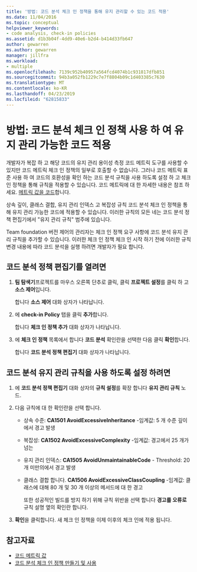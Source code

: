 ```yaml
---
title: '방법: 코드 분석 체크 인 정책을 통해 유지 관리할 수 있는 코드 적용'
ms.date: 11/04/2016
ms.topic: conceptual
helpviewer_keywords:
- code analysis, check-in policies
ms.assetid: d1b3b04f-4dd9-40e6-b2d4-b414d33fb647
author: gewarren
ms.author: gewarren
manager: jillfra
ms.workload:
- multiple
ms.openlocfilehash: 7139c952b40957a564fcd4074b1c931817dfb851
ms.sourcegitcommit: 94b3a052fb1229c7e7f8804b09c1d403385c7630
ms.translationtype: MT
ms.contentlocale: ko-KR
ms.lasthandoff: 04/23/2019
ms.locfileid: "62815833"
---
```

# <a name="how-to-enforce-maintainable-code-with-a-code-analysis-check-in-policy"></a>방법: 코드 분석 체크 인 정책 사용 하 여 유지 관리 가능한 코드 적용

개발자가 복잡 하 고 해당 코드의 유지 관리 용이성 측정 코드 메트릭 도구를 사용할 수 있지만 코드 메트릭 체크 인 정책의 일부로 호출할 수 없습니다. 그러나 코드 메트릭 표준 사용 하 여 코드의 호환성을 확인 하는 코드 분석 규칙을 사용 하도록 설정 하 고 체크 인 정책을 통해 규칙을 적용할 수 있습니다. 코드 메트릭에 대 한 자세한 내용은 참조 하세요. [메트릭 값을 코드](../code-quality/code-metrics-values.md)합니다.

상속 깊이, 클래스 결합, 유지 관리 인덱스 고 복잡성 규칙 코드 분석 체크 인 정책을 통해 유지 관리 가능한 코드에 적용할 수 있습니다. 이러한 규칙의 모든 네는 코드 분석 정책 편집기에서 "유지 관리 규칙" 범주에 있습니다.

Team foundation 버전 제어의 관리자는 체크 인 정책 요구 사항에 코드 분석 유지 관리 규칙을 추가할 수 있습니다. 이러한 체크 인 정책 체크 인 시작 하기 전에 이러한 규칙 변경 내용에 따라 코드 분석을 실행 하려면 개발자가 필요 합니다.

## <a name="to-open-the-code-analysis-policy-editor"></a>코드 분석 정책 편집기를 열려면

1. **팀 탐색기**프로젝트를 마우스 오른쪽 단추로 클릭, 클릭 **프로젝트 설정**를 클릭 하 고 **소스 제어**입니다.

     합니다 **소스 제어** 대화 상자가 나타납니다.

2. 에 **check-in Policy** 탭을 클릭 **추가**합니다.

     합니다 **체크 인 정책 추가** 대화 상자가 나타납니다.

3. 에 **체크 인 정책** 목록에서 합니다 **코드 분석** 확인란을 선택한 다음 클릭 **확인**합니다.

     합니다 **코드 분석 정책 편집기** 대화 상자가 나타납니다.

## <a name="to-enable-code-analysis-maintainability-rules"></a>코드 분석 유지 관리 규칙을 사용 하도록 설정 하려면

1. 에 **코드 분석 정책 편집기** 대화 상자의 **규칙 설정**를 확장 합니다 **유지 관리 규칙** 노드.

2. 다음 규칙에 대 한 확인란을 선택 합니다.

   - 상속 수준: **CA1501 AvoidExcessiveInheritance** -임계값: 5 개 수준 깊이에서 경고 발생

   - 복잡성: **CA1502 AvoidExcessiveComplexity** -임계값: 경고에서 25 개가 넘는

   - 유지 관리 인덱스: **CA1505 AvoidUnmaintainableCode** - Threshold: 20 개 미만의에서 경고 발생

   - 클래스 결합 합니다. **CA1506 AvoidExcessiveClassCoupling** -임계값: 클래스에 대해 80 개 및 30 개 이상의 메서드에 대 한 경고

     또한 성공적인 빌드를 방지 하기 위해 규칙 위반을 선택 합니다 **경고를 오류로** 규칙 설명 옆의 확인란 합니다.

3. **확인**을 클릭합니다. 새 체크 인 정책을 이제 이후의 체크 인에 적용 됩니다.

## <a name="see-also"></a>참고자료

- [코드 메트릭 값](../code-quality/code-metrics-values.md)
- [코드 분석 체크 인 정책 만들기 및 사용](../code-quality/how-to-create-or-update-standard-code-analysis-check-in-policies.md)